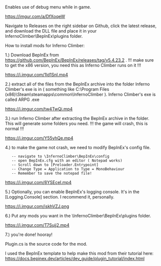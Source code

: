 Enables use of debug menu while in game. 

https://imgur.com/a/DfXoqeW

Navigate to Releases on the right sidebar on Github, click the latest release, and download the DLL file and place it in your InfernoClimber\BepInEx\plugins folder.

How to install mods for Inferno Climber:

1.) Download BepInEx from https://github.com/BepInEx/BepInEx/releases/tag/v5.4.23.2 .
!!! make sure to get the x86 version, you need this as Inferno Climber runs on it !!!

https://i.imgur.com/1ld1Snl.mp4

2.) extract all of the files from the BepInEx archive into the folder Inferno Climber's exe is in ( something like C:\Program Files (x86)\Steam\steamapps\common\InfernoClimber ). Inferno Climber's exe is called ARPG .exe

https://i.imgur.com/tw4TwQi.mp4

3.) run Inferno Climber after extracting the BepInEx archive in the folder. This will generate some folders you need. 
!!! the game will crash, this is normal !!!

https://i.imgur.com/Y55yhQe.mp4

4.) to make the game not crash, we need to modify BepInEx's config file.

       -- navigate to \InfernoClimber\BepInEx\config
       -- open BepInEx.cfg with an editor ( Notepad works)
       -- Scroll down to [Preloader.Entrypoint]
       -- Change Type = Application to Type = MonoBehaviour
       -- Remember to save the notepad file!

https://i.imgur.com/8YSEceI.mp4

5.)  Optionally, you can enable BepInEx's logging console. It's in the [Logging.Console] section. I recommend it, personally.

https://i.imgur.com/iskhVZJ.png

6.) Put any mods you want in the \InfernoClimber\BepInEx\plugins folder.

https://i.imgur.com/T7Sujj2.mp4

7.) you're done! hooray!

Plugin.cs is the source code for the mod. 

I used the BepInEx template to help make this mod from their tutorial here: https://docs.bepinex.dev/articles/dev_guide/plugin_tutorial/index.html 
